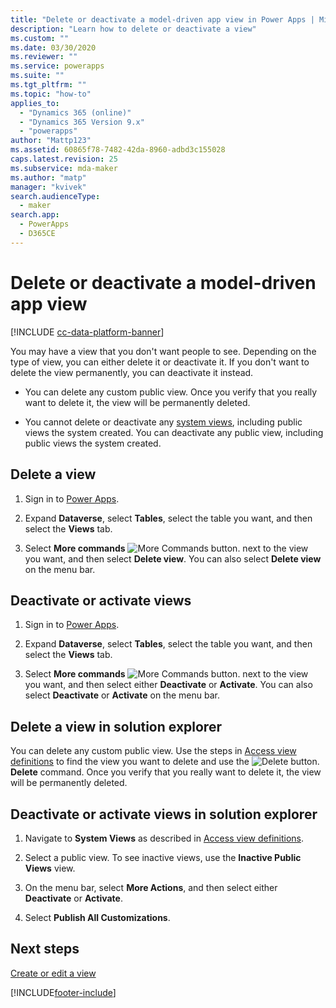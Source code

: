 ```yaml
---
title: "Delete or deactivate a model-driven app view in Power Apps | MicrosoftDocs"
description: "Learn how to delete or deactivate a view"
ms.custom: ""
ms.date: 03/30/2020
ms.reviewer: ""
ms.service: powerapps
ms.suite: ""
ms.tgt_pltfrm: ""
ms.topic: "how-to"
applies_to: 
  - "Dynamics 365 (online)"
  - "Dynamics 365 Version 9.x"
  - "powerapps"
author: "Mattp123"
ms.assetid: 60865f78-7482-42da-8960-adbd3c155028
caps.latest.revision: 25
ms.subservice: mda-maker
ms.author: "matp"
manager: "kvivek"
search.audienceType: 
  - maker
search.app: 
  - PowerApps
  - D365CE
---
```

# Delete or deactivate a model-driven app view 

[!INCLUDE [cc-data-platform-banner](../../includes/cc-data-platform-banner.md)]

<a name="BKMK_RemoveViews"></a>   

 You may have a view that you don't want people to see. Depending on the type of view, you can either delete it or deactivate it. If you don't want to delete the view permanently, you can deactivate it instead.
 
  * You can delete any custom public view. Once you verify that you really want to delete it, the view will be permanently deleted.

  * You cannot delete or deactivate any [system views](create-edit-views.md#system-views), including public views the system created. You can deactivate any public view, including public views the system created.

## Delete a view

1.  Sign in to [Power Apps](https://make.powerapps.com/?utm_source=padocs&utm_medium=linkinadoc&utm_campaign=referralsfromdoc).  

2.  Expand **Dataverse**, select **Tables**, select the table you want, and then select the **Views** tab.

3.  Select **More commands** ![More Commands button.](media/more-commands.gif "More Commands button for Forms") next to the view you want, and then select **Delete view**. You can also select **Delete view** on the menu bar.

## Deactivate or activate views  

1.  Sign in to [Power Apps](https://make.powerapps.com/?utm_source=padocs&utm_medium=linkinadoc&utm_campaign=referralsfromdoc).  

2.  Expand **Dataverse**, select **Tables**, select the table you want, and then select the **Views** tab.

3.  Select **More commands** ![More Commands button.](media/more-commands.gif "More Commands button for Forms") next to the view you want, and then select either **Deactivate** or **Activate**. You can also select **Deactivate** or **Activate** on the menu bar.

## Delete a view in solution explorer  

You can delete any custom public view. Use the steps in [Access view definitions](accessing-view-definitions.md#open-a-view-for-editing-in-solution-explorer) to find the view you want to delete and use the ![Delete button.](media/delete.gif "Delete button")**Delete** command. Once you verify that you really want to delete it, the view will be permanently deleted.  
  
## Deactivate or activate views in solution explorer 

1.  Navigate to **System Views** as described in [Access view definitions](accessing-view-definitions.md#open-a-view-for-editing-in-solution-explorer).  
  
2.  Select a public view. To see inactive views, use the **Inactive Public Views** view.  
  
3.  On the menu bar, select **More Actions**, and then select either **Deactivate** or **Activate**.  
  
4.  Select **Publish All Customizations**. 

## Next steps
[Create or edit a view](./create-edit-views-app-designer.md)


[!INCLUDE[footer-include](../../includes/footer-banner.md)]